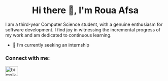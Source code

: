 <h1 align="center">Hi there 👋, I'm Roua Afsa</h1>



I am a third-year Computer Science student, with a genuine enthusiasm for software development. I find joy in witnessing the incremental progress of my work and am dedicated to continuous learning.

- 🔭 I’m currently seeking an internship

<h3 align="left" color='blue'>Connect with me:</h3>
<p align="left">
<a href="https://www.linkedin.com/in/roua-afsa-71ab06222/" target="blank"><img align="center" src="https://raw.githubusercontent.com/rahuldkjain/github-profile-readme-generator/master/src/images/icons/Social/linked-in-alt.svg" alt="bimalkafle" height="30" width="40" /></a>
</p>

<!--
**ROUAAFSA/ROUAAFSA** is a ✨ _special_ ✨ repository because its `README.md` (this file) appears on your GitHub profile.

Here are some ideas to get you started:


- 🌱 I’m currently learning ...
- 👯 I’m looking to collaborate on ...
- 🤔 I’m looking for help with ...
- 💬 Ask me about ...
- 📫 How to reach me: ...
- 😄 Pronouns: ...
- ⚡ Fun fact: ...
-->
